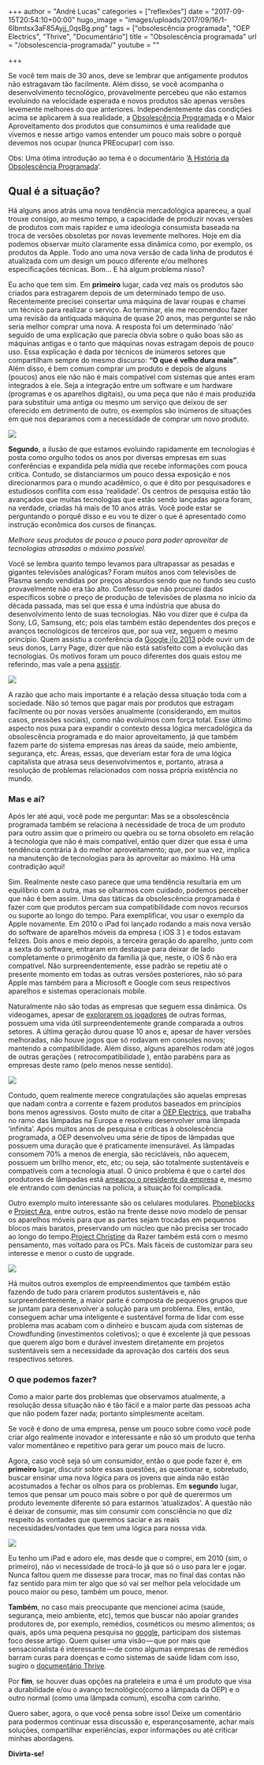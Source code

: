 +++
author = "André Lucas"
categories = ["reflexões"]
date = "2017-09-15T20:54:10+00:00"
hugo_image = "images/uploads/2017/09/16/1-6Ibmtsx3aF85Ayjj_0qsBg.png"
tags = ["obsolescência programada", "OEP Electrics", "Thrive", "Documentário"]
title = "Obsolescência programada"
url = "/obsolescencia-programada/"
youtube = ""

+++


<div class="section-content">
<div class="section-inner sectionLayout--insetColumn">
<p>Se você tem mais de 30 anos, deve se lembrar que antigamente produtos não estragavam tão facilmente. Além disso, se você acompanha o desenvolvimento tecnológico, provavelmente percebeu que não estamos evoluindo na velocidade esperada e novos produtos são apenas versões levemente melhores do que anteriores. Independentemente das condições acima se aplicarem à sua realidade, a <a href="http://pt.wikipedia.org/wiki/Obsolesc%C3%AAncia_programada">Obsolescência Programada</a> e o Maior Aproveitamento dos produtos que consumimos é uma realidade que vivemos e nesse artigo vamos entender um pouco mais sobre o porquê devemos nos ocupar (nunca PREocupar) com isso.</p>
<p>Obs: Uma ótima introdução ao tema é o documentário ‘<a href="http://www.youtube.com/watch?v=CJjo4VVkyG8">A História da Obsolescência Programada</a>‘.</p>
<h2>Qual é a situação?</h2>
<p>Há alguns anos atrás uma nova tendência mercadológica apareceu, a qual trouxe consigo, ao mesmo tempo, a capacidade de produzir novas versões de produtos com mais rapidez e uma ideologia consumista baseada na troca de versões obsoletas por novas levemente melhores. Hoje em dia podemos observar muito claramente essa dinâmica como, por exemplo, os produtos da Apple. Todo ano uma nova versão de cada linha de produtos é atualizada com um design um pouco diferente e/ou melhores especificações técnicas. Bom… E há algum problema nisso?</p>
<p>Eu acho que tem sim. Em <strong>primeiro</strong> lugar, cada vez mais os produtos são criados para estragarem depois de um determinado tempo de uso. Recentemente precisei consertar uma máquina de lavar roupas e chamei um técnico para realizar o serviço. Ao terminar, ele me recomendou fazer uma revisão da antiquada máquina de quase 20 anos, mas perguntei se não seria melhor comprar uma nova. A resposta foi um determinado ‘não’ seguido de uma explicação que parecia óbvia sobre o quão boas são as máquinas antigas e o tanto que máquinas novas estragam depois de pouco uso. Essa explicação é dada por técnicos de inúmeros setores que compartilham sempre do mesmo discurso: <strong>“O que é velho dura mais”</strong>. Além disso, é bem comum comprar um produto e depois de alguns (poucos) anos ele não não é mais compatível com sistemas que antes eram integrados à ele. Seja a integração entre um software e um hardware (programas e os aparelhos digitais), ou uma peça que não é mais produzida para substituir uma antiga ou mesmo um serviço que deixou de ser oferecido em detrimento de outro, os exemplos são inúmeros de situações em que nos deparamos com a necessidade de comprar um novo produto.</p><img src="images/uploads/2017/09/16/1-_7NOOUasQSA2810u_SxCOA.jpeg" class=" forestry--none" style="float: none;">
<p><strong>Segundo</strong>, a ilusão de que estamos evoluindo rapidamente em tecnologias é posta como orgulho todos os anos por diversas empresas em suas conferências e expandida pela mídia que recebe informações com pouca crítica. Contudo, se distanciarmos um pouco dessa exposição e nos direcionarmos para o mundo acadêmico, o que é dito por pesquisadores e estudiosos conflita com essa ‘realidade’. Os centros de pesquisa estão tão avançados que muitas tecnologias que estão sendo lançadas agora foram, na verdade, criadas há mais de 10 anos atrás. Você pode estar se perguntando o porquê disso e eu vou te dizer o que é apresentado como instrução econômica dos cursos de finanças.</p>
<p><em>Melhore seus produtos de pouco a pouco para poder aproveitar de tecnologias atrasadas o máximo possível.</em></p>
<p>Você se lembra quanto tempo levamos para ultrapassar as pesadas e gigantes televisões analógicas? Foram muitos anos com televisões de Plasma sendo vendidas por preços absurdos sendo que no fundo seu custo provavelmente não era tão alto. Confesso que não procurei dados específicos sobre o preço de produção de televisões de plasma no início da década passada, mas sei que essa é uma indústria que abusa do desenvolvimento lento de suas tecnologias. Não vou dizer que é culpa da Sony, LG, Samsung, etc; pois elas também estão dependentes dos preços e avanços tecnológicos de terceiros que, por sua vez, seguem o mesmo princípio. Quem assistiu a conferência da <a href="http://gizmodo.uol.com.br/larry-page-google-io-2013/">Google i|o 2013</a> pôde ouvir um de seus donos, Larry Page, dizer que não está satisfeito com a evolução das tecnologias. Os motivos foram um pouco diferentes dos quais estou me referindo, mas vale a pena <a href="https://www.youtube.com/watch?v=AfK8h73bb-o">assistir</a>.</p><img src="images/uploads/2017/09/16/1-kJX4XaM_9toKmxHslcA4rA.jpeg" class=" forestry--none" style="float: none;">
<p>A razão que acho mais importante é a relação dessa situação toda com a sociedade. Não só temos que pagar mais por produtos que estragam facilmente ou por novas versões anualmente (considerando, em muitos casos, pressões sociais), como não evoluímos com força total. Esse último aspecto nos puxa para expandir o contexto dessa lógica mercadológica da obsolescência programada e do maior aproveitamento, já que também fazem parte do sistema empresas nas áreas da saúde, meio ambiente, segurança, etc. Áreas, essas, que deveriam estar fora de uma lógica capitalista que atrasa seus desenvolvimentos e, portanto, atrasa a resolução de problemas relacionados com nossa própria existência no mundo.</p>
<h3>Mas e&nbsp;aí?</h3>
<p>Após ler até aqui, você pode me perguntar: Mas se a obsolescência programada também se relaciona à necessidade de troca de um produto para outro assim que o primeiro ou quebra ou se torna obsoleto em relação à tecnologia que não é mais compatível, então quer dizer que essa é uma tendência contrária à do melhor aproveitamento; que, por sua vez, implica na manutenção de tecnologias para às aproveitar ao máximo. Há uma contradição aqui!</p>
<p>Sim. Realmente neste caso parece que uma tendência resultaria em um equilíbrio com a outra, mas se olharmos com cuidado, podemos perceber que não é bem assim. Uma das táticas da obsolescência programada é fazer com que produtos percam sua compatibilidade com novos recursos ou suporte ao longo do tempo. Para exemplificar, vou usar o exemplo da Apple novamente. Em 2010 o iPad foi lançado rodando a mais nova versão do software de aparelhos móveis da empresa ( iOS 3 ) e todos estavam felizes. Dois anos e meio depois, a terceira geração do aparelho, junto com a sexta do software, entraram em destaque para deixar de lado completamente o primogênito da família já que, neste, o iOS 6 não era compatível. Não surpreendentemente, esse padrão se repetiu até o presente momento em todas as outras versões posteriores, não só para Apple mas também para a Microsoft e Google com seus respectivos aparelhos e sistemas operacionais mobile.</p>
<p>Naturalmente não são todas as empresas que seguem essa dinâmica. Os videogames, apesar de&nbsp;<a href="http://www.gueime.com.br/por-que-os-estudios-fazem-de-dlc-de-primeiro-dia/">explorarem os jogadores</a> de outras formas, possuem uma vida útil surpreendentemente grande comparada a outros setores. A última geração durou quase 10 anos e, apesar de haver versões melhoradas, não houve jogos que só rodavam em consoles novos; mantendo a compatibilidade. Além disso, alguns aparelhos rodam até jogos de outras gerações ( retrocompatibilidade ), então parabéns para as empresas deste ramo (pelo menos nesse sentido).</p><img src="images/uploads/2017/09/16/1-6Ibmtsx3aF85Ayjj_0qsBg.png" class=" forestry--none" style="float: none;">
<p>Contudo, quem realmente merece congratulações são aquelas empresas que nadam contra a corrente e fazem produtos baseados em princípios bons menos agressivos. Gosto muito de citar a <a href="http://www.oepelectrics.es/">OEP Electrics</a>, que trabalha no ramo das lâmpadas na Europa e resolveu desenvolver uma lâmpada ‘infinita’. Após muitos anos de pesquisa e críticas à obsolescência programada, a OEP desenvolveu uma série de tipos de lâmpadas que possuem uma duração que é praticamente imensurável. As lâmpadas consomem 70% a menos de energia, são recicláveis, não aquecem, possuem um brilho menor, etc, etc; ou seja, são totalmente sustentáveis e compatíveis com a tecnologia atual. O único problema é que o cartel dos produtores de lâmpadas está <a href="http://forum.outerspace.terra.com.br/index.php?threads%2Fespanhol-%C3%A9-amea%C3%A7ado-de-morte-por-criar-l%C3%A2mpada-que-n%C3%A3o-queima.332943%2F">ameaçou o presidente da empresa</a> e, mesmo ele entrando com denúncias na polícia, a situação foi complicada.</p>
<p>Outro exemplo muito interessante são os celulares modulares. <a href="https://phonebloks.com/en">Phoneblocks</a> e <a href="http://www.projectara.com/">Project Ara</a>, entre outros, estão na frente desse novo modelo de pensar os aparelhos móveis para que as partes sejam trocadas em pequenos blocos mais baratos, preservando um núcleo que não precisa ser trocado ao longo do tempo.<a href="http://www.razerzone.com/christine">Project Christine</a> da Razer também está com o mesmo pensamento, mas voltado para os PCs. Mais fáceis de customizar para seu interesse e menor o custo de upgrade.</p><img src="images/uploads/2017/09/16/1-EisgB6NzMIdYN-wXaU62XQ.png" class=" forestry--none" style="float: none;">
<p>Há muitos outros exemplos de empreendimentos que também estão fazendo de tudo para criarem produtos sustentáveis e, não surpreendentemente, a maior parte é composta de pequenos grupos que se juntam para desenvolver a solução para um problema. Eles, então, conseguem achar uma inteligente e sustentável forma de lidar com esse problema mas acabam com o dinheiro e buscam ajuda com sistemas de Crowdfunding (investimentos coletivos); o que é excelente já que pessoas que querem algo bom e durável investem diretamente em projetos sustentáveis sem a necessidade da aprovação dos cartéis dos seus respectivos setores.</p>
<h3>O que podemos&nbsp;fazer?</h3>
<p>Como a maior parte dos problemas que observamos atualmente, a resolução dessa situação não é tão fácil e a maior parte das pessoas acha que não podem fazer nada; portanto simplesmente aceitam.</p>
<p>Se você é dono de uma empresa, pense um pouco sobre como você pode criar algo realmente inovador e interessante e não só um produto que tenha valor momentâneo e repetitivo para gerar um pouco mais de lucro.</p>
<p>Agora, caso você seja só um consumidor, então o que pode fazer é, em <strong>primeiro</strong> lugar, discutir sobre essas questões, as questionar e, sobretudo, buscar ensinar uma nova lógica para os jovens que ainda não estão acostumados a fechar os olhos para os problemas. Em <strong>segundo</strong> lugar, temos que pensar um pouco mais sobre o por quê de querermos um produto levemente diferente só para estarmos ‘atualizados’. A questão não é deixar de consumir, mas sim consumir com consciência no que diz respeito às vontades que queremos saciar e as reais necessidades/vontades que tem uma lógica para nossa vida.</p><img src="images/uploads/2017/09/16/1-vBm2oNFCPffYNH_-Hf3qrQ.png" class=" forestry--none" style="float: none;">
<p>Eu tenho um iPad e adoro ele, mas desde que o comprei, em 2010 (sim, o primeiro), não vi necessidade de trocá-lo já que só o uso para ler e jogar. Nunca faltou quem me dissesse para trocar, mas no final das contas não faz sentido para mim ter algo que só vai ser melhor pela velocidade um pouco maior ou peso, também um pouco, menor.</p>
<p><strong>Também</strong>, no caso mais preocupante que mencionei acima (saúde, segurança, meio ambiente, etc), temos que buscar não apoiar grandes produtores de, por exemplo, remédios, cosméticos ou mesmo alimentos; os quais, após uma pequena pesquisa no <a href="http://google.com/">google</a>, participam dos sistemas foco desse artigo. Quem quiser uma visão — que por mais que sensacionalista é interessante — de como algumas empresas de remédios barram curas para doenças e como sistemas de saúde lidam com isso, sugiro o <a href="http://www.youtube.com/watch?v=lWeMEiZGoRc">documentário Thrive</a>.</p>
<p>Por <strong>fim</strong>, se houver duas opções na prateleira e uma é um produto que visa a durabilidade e/ou o avanço tecnológico(como a lâmpada da OEP) e o outro normal (como uma lâmpada comum), escolha com carinho.</p>
<p>Quero saber, agora, o que você pensa sobre isso! Deixe um comentário para podermos continuar essa discussão e, esperançosamente, achar mais soluções, compartilhar experiências, expor informações ou até criticar minhas abordagens.</p>
<p><strong>Divirta-se!</strong></p></div></div>